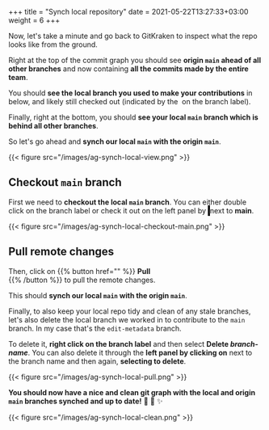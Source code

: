 +++
title = "Synch local repository"
date =  2021-05-22T13:27:33+03:00
weight = 6
+++



Now, let's take a minute and go back to GitKraken to inspect what the repo looks like from the ground.

Right at the top of the commit graph you should see <i class="fas fa-cloud"></i> **origin `main` ahead of all other branches** and now containing **all the commits made by the entire team**.

You should **see the  <i class="fas fa-laptop"></i> local branch you used to make your contributions** in below, and likely still checked out (indicated by the <i class="fas fa-check-square" style="color:#166de0; background-color:whites; padding:2px"></i> on the branch label).

Finally, right at the bottom, you should **see your <i class="fas fa-laptop"></i> local `main` branch which is behind all other branches**. 

So let's go ahead and **synch our <i class="fas fa-laptop"></i> local `main` with the  <i class="fas fa-cloud"></i> origin `main`**.


{{< figure src="/images/ag-synch-local-view.png" >}}

## <i class="fas fa-user-circle"> </i><i class="fas fa-users"></i> Checkout `main` branch

First we need to **checkout the <i class="fas fa-laptop"></i> local `main` branch**. You can either double click on the branch label or check it out on the left panel by <i class="fas fa-check-square" style="color:#7CFF7E; background-color:black; padding:2px"></i> next to **main**. 

{{< figure src="/images/ag-synch-local-checkout-main.png" >}}

## <i class="fas fa-user-circle"></i> <i class="fas fa-users"></i> Pull remote changes

Then, click on {{% button href="" %}} **Pull** <br> <i class="fas fa-download"></i>{{% /button %}} to pull the remote changes.

This should **synch our <i class="fas fa-laptop"></i> local `main` with the  <i class="fas fa-cloud"></i> origin `main`**.

Finally, to also keep your local repo tidy and clean of any stale branches, let's also delete the local branch we worked in to contribute to the `main` branch. In my case that's the `edit-metadata` branch.

To delete it, **right click on the branch label** and then select **Delete _branch-name_**. You can also delete it through the **left panel by clicking on**  **<i class="fas fa-ellipsis-v"></i>** next to the branch name and then again, **selecting to delete**.

{{< figure src="/images/ag-synch-local-pull.png" >}}


**You should now have a nice and clean git graph with the <i class="fas fa-laptop"></i> local and <i class="fas fa-cloud"></i> origin `main` branches synched and up to date!** 🥳 🎉 ✨


{{< figure src="/images/ag-synch-local-clean.png" >}}

